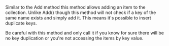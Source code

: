 ﻿Similar to the Add method this method allows adding an item to the collection. Unlike Add() though this method will not check if a key of the same name exists and simply add it. This means it's possible to insert duplicate keys.

Be careful with this method and only call it if you know for sure there will be no key duplication or you're not accessing the items by key value.